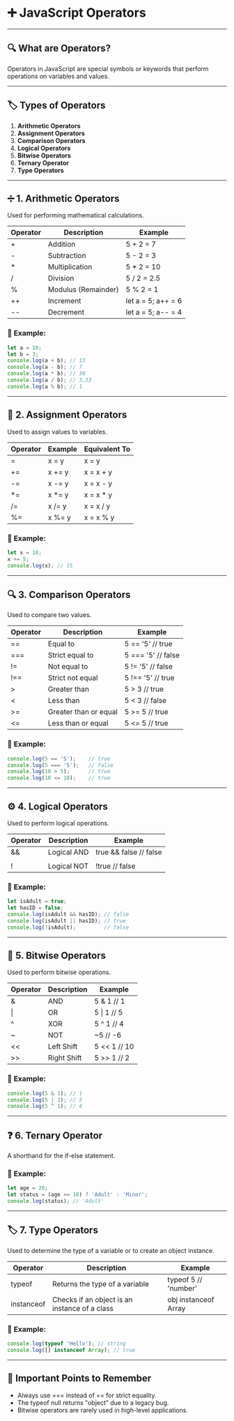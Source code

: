 # ➕ **JavaScript Operators**

---

## 🔍 **What are Operators?**  
Operators in JavaScript are special symbols or keywords that perform operations on variables and values.

---

## 🏷️ **Types of Operators**

1. **Arithmetic Operators**  
2. **Assignment Operators**  
3. **Comparison Operators**  
4. **Logical Operators**  
5. **Bitwise Operators**  
6. **Ternary Operator**  
7. **Type Operators**

---

## ➗ **1. Arithmetic Operators**
Used for performing mathematical calculations.

| **Operator** | **Description**      | **Example**               |
|--------------|----------------------|---------------------------|
| +          | Addition              | 5 + 2 = 7               |
| -          | Subtraction           | 5 - 2 = 3               |
| *          | Multiplication        | 5 * 2 = 10              |
| /          | Division              | 5 / 2 = 2.5             |
| %          | Modulus (Remainder)   | 5 % 2 = 1               |
| ++         | Increment             | let a = 5; a++ = 6      |
| --         | Decrement             | let a = 5; a-- = 4      |

### 📁 **Example:**
```javascript
let a = 10;
let b = 3;
console.log(a + b); // 13
console.log(a - b); // 7
console.log(a * b); // 30
console.log(a / b); // 3.33
console.log(a % b); // 1
```

---

## 📝 **2. Assignment Operators**
Used to assign values to variables.

| **Operator** | **Example**     | **Equivalent To**        |
|--------------|----------------|--------------------------|
| =          | x = y         | x = y                  |
| +=         | x += y        | x = x + y              |
| -=         | x -= y        | x = x - y              |
| *=         | x *= y        | x = x * y              |
| /=         | x /= y        | x = x / y              |
| %=         | x %= y        | x = x % y              |

### 📁 **Example:**
```javascript
let x = 10;
x += 5;
console.log(x); // 15
```

---

## 🔍 **3. Comparison Operators**
Used to compare two values.

| **Operator** | **Description**       | **Example**               |
|--------------|-----------------------|---------------------------|
| ==         | Equal to               | 5 == '5' // true        |
| ===        | Strict equal to        | 5 === '5' // false      |
| !=         | Not equal to           | 5 != '5' // false       |
| !==        | Strict not equal       | 5 !== '5' // true       |
| >          | Greater than           | 5 > 3 // true           |
| <          | Less than              | 5 < 3 // false          |
| >=         | Greater than or equal  | 5 >= 5 // true          |
| <=         | Less than or equal     | 5 <= 5 // true          |

### 📁 **Example:**
```javascript
console.log(5 == '5');    // true
console.log(5 === '5');   // false
console.log(10 > 5);      // true
console.log(10 <= 10);    // true
```

---

## ⚙️ **4. Logical Operators**
Used to perform logical operations.

| **Operator** | **Description**       | **Example**               |
|--------------|-----------------------|---------------------------|
| &&         | Logical AND            | true && false // false  |
| ||      | Logical OR             | true || false // true   |
| !          | Logical NOT            | !true // false          |

### 📁 **Example:**
```javascript
let isAdult = true;
let hasID = false;
console.log(isAdult && hasID); // false
console.log(isAdult || hasID); // true
console.log(!isAdult);         // false
```

---

## 🏁 **5. Bitwise Operators**
Used to perform bitwise operations.

| **Operator** | **Description**       | **Example**               |
|--------------|-----------------------|---------------------------|
| &          | AND                    | 5 & 1 // 1              |
| \|          | OR                     | 5 \| 1 // 5              |
| ^          | XOR                    | 5 ^ 1 // 4              |
| ~          | NOT                    | ~5 // -6                |
| <<         | Left Shift             | 5 << 1 // 10            |
| >>         | Right Shift            | 5 >> 1 // 2             |

### 📁 **Example:**
```javascript
console.log(5 & 1); // 1
console.log(5 | 1); // 5
console.log(5 ^ 1); // 4
```

---

## ❓ **6. Ternary Operator**
A shorthand for the if-else statement.

### 📁 **Example:**
```javascript
let age = 20;
let status = (age >= 18) ? 'Adult' : 'Minor';
console.log(status); // 'Adult'
```

---

## 🏷️ **7. Type Operators**
Used to determine the type of a variable or to create an object instance.

| **Operator** | **Description**           | **Example**                |
|--------------|---------------------------|----------------------------|
| typeof     | Returns the type of a variable | typeof 5 // 'number' |
| instanceof | Checks if an object is an instance of a class | obj instanceof Array |

### 📁 **Example:**
```javascript
console.log(typeof 'Hello'); // string
console.log([] instanceof Array); // true
```

---

## 🏁 **Important Points to Remember**
- Always use === instead of == for strict equality.
- The typeof null returns "object" due to a legacy bug.
- Bitwise operators are rarely used in high-level applications.
